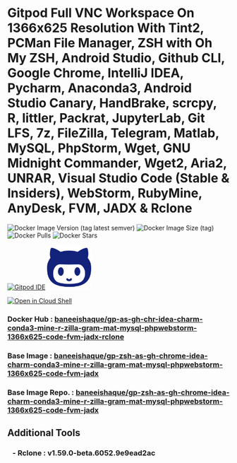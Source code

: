 # Gitpod Full VNC Workspace On 1366x625 Resolution With Tint2, PCMan File Manager, ZSH with Oh My ZSH, Android Studio, Github CLI, Google Chrome, IntelliJ IDEA, Pycharm, Anaconda3, Android Studio Canary, HandBrake, scrcpy, R, littler, Packrat, JupyterLab, Git LFS, 7z, FileZilla, Telegram, Matlab, MySQL, PhpStorm, Wget, GNU Midnight Commander, Wget2, Aria2, UNRAR, Visual Studio Code (Stable & Insiders), WebStorm, RubyMine, AnyDesk, FVM, JADX & Rclone

![Docker Image Version (tag latest semver)](https://img.shields.io/docker/v/baneeishaque/gp-as-gh-chr-idea-charm-conda3-mine-r-zilla-gram-mat-mysql-phpwebstorm-1366x625-code-fvm-jadx-rclone/latest)
![Docker Image Size (tag)](https://img.shields.io/docker/image-size/baneeishaque/gp-as-gh-chr-idea-charm-conda3-mine-r-zilla-gram-mat-mysql-phpwebstorm-1366x625-code-fvm-jadx-rclone/latest)
![Docker Pulls](https://img.shields.io/docker/pulls/baneeishaque/gp-as-gh-chr-idea-charm-conda3-mine-r-zilla-gram-mat-mysql-phpwebstorm-1366x625-code-fvm-jadx-rclone)
![Docker Stars](https://img.shields.io/docker/stars/baneeishaque/gp-as-gh-chr-idea-charm-conda3-mine-r-zilla-gram-mat-mysql-phpwebstorm-1366x625-code-fvm-jadx-rclone)

<a href="https://gitpod.io/#https://github.com/Baneeishaque/gp-as-gh-chr-idea-charm-conda3-mine-r-zilla-gram-mat-mysql-phpwebstorm-1366x625-code-fvm-jadx-rclone"><img src="https://icons-for-free.com/iconfiles/png/512/gitpod-1324440164066425542.png" alt="Gitpod IDE" width="100" height="100"></a>
<a href="https://github1s.com/Baneeishaque/gp-as-gh-chr-idea-charm-conda3-mine-r-zilla-gram-mat-mysql-phpwebstorm-1366x625-code-fvm-jadx-rclone"><img src="https://raw.githubusercontent.com/conwnet/github1s/master/resources/images/logo.svg" alt="Github1s Editor" width="100" height="100"></a>

[![Open in Cloud Shell](https://gstatic.com/cloudssh/images/open-btn.svg)](https://ssh.cloud.google.com/cloudshell/editor?cloudshell_git_repo=https://github.com/Baneeishaque/gp-as-gh-chr-idea-charm-conda3-mine-r-zilla-gram-mat-mysql-phpwebstorm-1366x625-code-fvm-jadx-rclone)

### Docker Hub : [baneeishaque/gp-as-gh-chr-idea-charm-conda3-mine-r-zilla-gram-mat-mysql-phpwebstorm-1366x625-code-fvm-jadx-rclone](https://hub.docker.com/repository/docker/baneeishaque/gp-as-gh-chr-idea-charm-conda3-mine-r-zilla-gram-mat-mysql-phpwebstorm-1366x625-code-fvm-jadx-rclone)  

### Base Image : [baneeishaque/gp-zsh-as-gh-chrome-idea-charm-conda3-mine-r-zilla-gram-mat-mysql-phpwebstorm-1366x625-code-fvm-jadx](https://hub.docker.com/repository/docker/baneeishaque/gp-zsh-as-gh-chrome-idea-charm-conda3-mine-r-zilla-gram-mat-mysql-phpwebstorm-1366x625-code-fvm-jadx)  
### Base Image Repo. : [baneeishaque/gp-zsh-as-gh-chrome-idea-charm-conda3-mine-r-zilla-gram-mat-mysql-phpwebstorm-1366x625-code-fvm-jadx](https://github.com/Baneeishaque/gp-zsh-as-gh-chrome-idea-charm-conda3-mine-r-zilla-gram-mat-mysql-phpwebstorm-1366x625-code-fvm-jadx)   

## Additional Tools
### &nbsp;&nbsp; - Rclone : v1.59.0-beta.6052.9e9ead2ac

[//]: # "[![Gitpod ready-to-code](https://img.shields.io/badge/Gitpod-ready--to--code-blue?logo=gitpod)](https://gitpod.io/#https://github.com/Baneeishaque/gp-as-gh-chr-idea-charm-conda3-mine-r-zilla-gram-mat-mysql-phpwebstorm-1366x625-code-fvm-jadx-rclone)"
